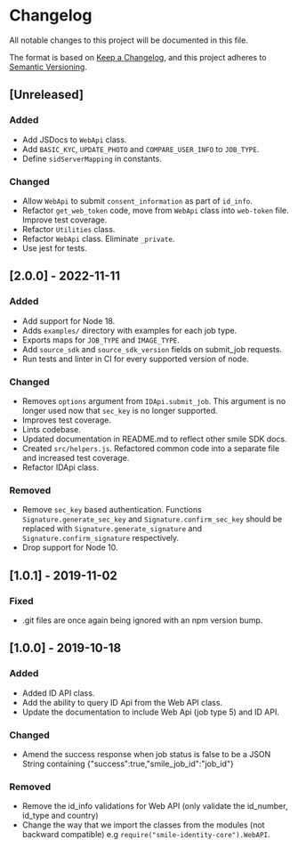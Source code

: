 # Changelog
All notable changes to this project will be documented in this file.

The format is based on [Keep a Changelog](https://keepachangelog.com/en/1.0.0/),
and this project adheres to [Semantic Versioning](https://semver.org/spec/v2.0.0.html).

## [Unreleased]
### Added
- Add JSDocs to `WebApi` class.
- Add `BASIC_KYC`, `UPDATE_PHOTO` and `COMPARE_USER_INFO` to `JOB_TYPE`.
- Define `sidServerMapping` in constants.

### Changed
- Allow `WebApi` to submit `consent_information` as part of `id_info`.
- Refactor `get_web_token` code, move from `WebApi` class into `web-token` file. Improve test coverage.
- Refactor `Utilities` class.
- Refactor `WebApi` class. Eliminate `_private`.
- Use jest for tests.

## [2.0.0] - 2022-11-11
### Added
- Add support for Node 18.
- Adds `examples/` directory with examples for each job type.
- Exports maps for `JOB_TYPE` and `IMAGE_TYPE`.
- Add `source_sdk` and `source_sdk_version` fields on submit_job requests.
- Run tests and linter in CI for every supported version of node.

### Changed
- Removes `options` argument from `IDApi.submit_job`. This argument is no longer used now that `sec_key` is no longer supported.
- Improves test coverage.
- Lints codebase.
- Updated documentation in README.md to reflect other smile SDK docs.
- Created `src/helpers.js`. Refactored common code into a separate file and increased test coverage.
- Refactor IDApi class.

### Removed
- Remove `sec_key` based authentication. Functions `Signature.generate_sec_key` and `Signature.confirm_sec_key` should be replaced with `Signature.generate_signature` and `Signature.confirm_signature` respectively.
- Drop support for Node 10.

## [1.0.1] - 2019-11-02
### Fixed
- .git files are once again being ignored with an npm version bump.

## [1.0.0] - 2019-10-18
### Added
- Added ID API class.
- Add the ability to query ID Api from the Web API class.
- Update the documentation to include Web Api (job type 5) and ID API.

### Changed
- Amend the success response when job status is false to be a JSON String containing {"success":true,"smile_job_id":"job_id"}

### Removed
- Remove the id_info validations for Web API (only validate the id_number, id_type and country)
- Change the way that we import the classes from the modules (not backward compatible) e.g `require("smile-identity-core").WebAPI`.
